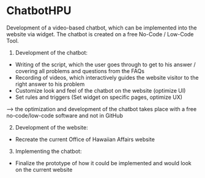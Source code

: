 # ChatbotHPU

Development of a video-based chatbot, which can be implemented into the website via widget. The chatbot is created on a free No-Code / Low-Code Tool.

1. Development of the chatbot:
 
 - Writing of the script, which the user goes through to get to his answer / covering all problems and questions from the FAQs
 - Recording of videos, which interactively guides the website visitor to the right answer to his problem 
 - Customize look and feel of the chatbot on the website (optimize UI)
 - Set rules and triggers (Set widget on specific pages, optimize UX)

--> the optimization and development of the chatbot takes place with a free no-code/low-code software and not in GitHub

2. Development of the website:

- Recreate the current Office of Hawaiian Affairs website

3. Implementing the chatbot:

- Finalize the prototype of how it could be implemented and would look on the current website

